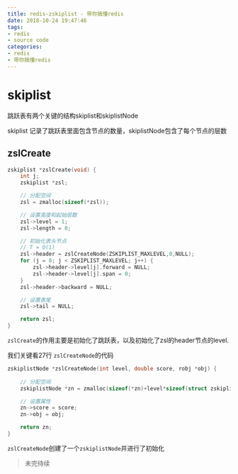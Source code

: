 ```yaml
---
title: redis-zskiplist - 带你搞懂redis
date: 2018-10-24 19:47:46
tags:
- redis
- source code
categories: 
- redis
- 带你搞懂redis
---
```



# skiplist

跳跃表有两个关键的结构skiplist和skiplistNode

skiplist 记录了跳跃表里面包含节点的数量，skiplistNode包含了每个节点的层数

## zslCreate

```c
zskiplist *zslCreate(void) {
    int j;
    zskiplist *zsl;

    // 分配空间
    zsl = zmalloc(sizeof(*zsl));

    // 设置高度和起始层数
    zsl->level = 1;
    zsl->length = 0;

    // 初始化表头节点
    // T = O(1)
    zsl->header = zslCreateNode(ZSKIPLIST_MAXLEVEL,0,NULL);
    for (j = 0; j < ZSKIPLIST_MAXLEVEL; j++) {
        zsl->header->level[j].forward = NULL;
        zsl->header->level[j].span = 0;
    }
    zsl->header->backward = NULL;

    // 设置表尾
    zsl->tail = NULL;

    return zsl;
}
```



```zslCreate```的作用主要是初始化了跳跃表，以及初始化了zsl的header节点的level.

<!--more-->

我们关键看27行 ```zslCreateNode```的代码


```c
zskiplistNode *zslCreateNode(int level, double score, robj *obj) {
    
    // 分配空间
    zskiplistNode *zn = zmalloc(sizeof(*zn)+level*sizeof(struct zskiplistLevel));

    // 设置属性
    zn->score = score;
    zn->obj = obj;

    return zn;
}
```

```zslCreateNode```创建了一个```zskiplistNode```并进行了初始化

> 未完待续
